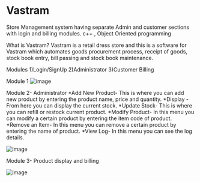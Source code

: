 # Vastram
Store Management system having separate Admin and customer sections with login and billing modules. c++ , Object Oriented programming

What is Vastram? 
Vastram is a retail dress store and this is a software for Vastram which automates goods procurement process, receipt of goods, stock book entry, bill passing and stock book maintenance.

Modules
1)Login/SignUp
2)Administrator
3)Customer Billing

Module 1
![image](https://user-images.githubusercontent.com/105651923/222505750-35ddb7ad-1b23-44c1-9cea-53d3dfb32f91.png)

Module 2- Administrator
*Add New Product-
This is where you can add new product by entering the product name, price and quantity.
*Display -
From here you can display the current stock.
*Update Stock-
This is where you can refill or restock current product.
*Modify Product-
In this menu you can modify a certain product by entering the item code of product.
*Remove an Item-
In this menu you can remove a certain product by entering the name of product.
*View Log- 
In this menu you can see the log details.

![image](https://user-images.githubusercontent.com/105651923/222506277-848a3599-f07c-44cb-b4d6-0e83353884da.png)


Module 3- Product display and billing

![image](https://user-images.githubusercontent.com/105651923/222506414-86ab035f-011a-4a52-ab16-778758297cfe.png)



